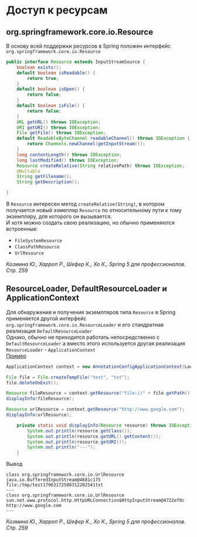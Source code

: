 # Доступ к ресурсам
## org.springframework.core.io.Resource
В основу всей поддержки ресурсов в Spring положен интерфейс `org.springframework.core.io.Resource`
```java
public interface Resource extends InputStreamSource {
	boolean exists();
	default boolean isReadable() {
		return true;
	}
	default boolean isOpen() {
		return false;
	}
	default boolean isFile() {
		return false;
	}
	URL getURL() throws IOException;
	URI getURI() throws IOException;
	File getFile() throws IOException;
	default ReadableByteChannel readableChannel() throws IOException {
		return Channels.newChannel(getInputStream());
	}
	long contentLength() throws IOException;
	long lastModified() throws IOException;
	Resource createRelative(String relativePath) throws IOException;
	@Nullable
	String getFilename();
	String getDescription();

}
```
В `Resource` интересен метод `createRelative(String)`, в котором получается новый эзмепляр `Resource` по относительному пути к тому экземпляру, для которого он вызывается.<br/>
И хотя можно создать свою реализацию, но обычно применяются встроенные:
* `FileSystemResource`
* `ClassPathResource`
* `UrlResource`

_Козмина Ю., Харроп Р., Шефер К., Хо К., Spring 5 для профессионалов. Стр. 259_

## ResourceLoader, DefaultResourceLoader и ApplicationContext
Для обнаружения и получения экземлпяров типа `Resource` в Spring применяется другой интерфейс `org.springframework.core.io.ResourceLoader` и его стандратная реализация `DefaultResourceLoader`<br/>
Однако, обычно не приходится работать непосредственно с `DefaultResourceLoader` а вместо этого используется другая реализация `ResourceLoader` - `ApplicationContext`<br/>
[Пример](../examples/spring/src/main/java/ru/akhitev/kb/spring/resource_loader)
```java
ApplicationContext context = new AnnotationConfigApplicationContext(Launcher.class);

File file = File.createTempFile("test", "txt");
file.deleteOnExit();

Resource fileResource = context.getResource("file://" + file.getPath());
displayInfo(fileResource);

Resource urlResource = context.getResource("http://www.google.com");
displayInfo(urlResource);
```
```java
    private static void displayInfo(Resource resource) throws IOException {
        System.out.println(resource.getClass());
        System.out.println(resource.getURL().getContent());
        System.out.println(resource.getURI());
        System.out.println("---");
    }
```
Вывод
```
class org.springframework.core.io.UrlResource
java.io.BufferedInputStream@4681c175
file:/tmp/test17963172588312202541txt
---
class org.springframework.core.io.UrlResource
sun.net.www.protocol.http.HttpURLConnection$HttpInputStream@4722ef0c
http://www.google.com
---
```
_Козмина Ю., Харроп Р., Шефер К., Хо К., Spring 5 для профессионалов. Стр. 259_